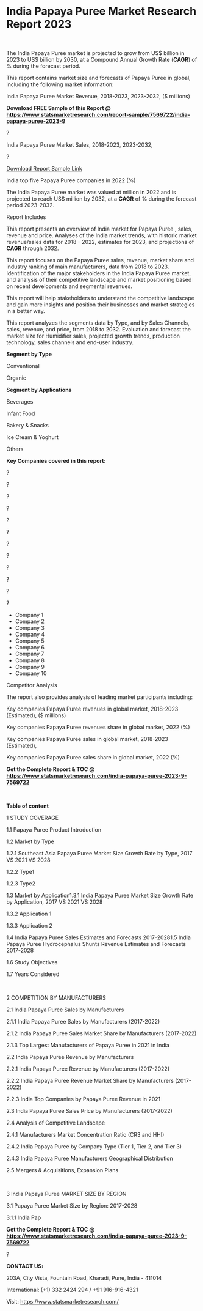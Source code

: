 <h1>India Papaya Puree Market Research Report 2023</h1><br/><p>The India Papaya Puree market is projected to grow from US$ billion in 2023 to US$ billion by 2030, at a Compound Annual Growth Rate (<strong>CAGR</strong>) of % during the forecast period.</p>
 
 
 
 <p>This report contains market size and forecasts of Papaya Puree in global, including the following market information:</p>
 
 
 
 <p>India Papaya Puree Market Revenue, 2018-2023, 2023-2032, ($ millions)</p>
 
 
 
 <div><b>Download FREE Sample of this Report @ <a href="https://www.statsmarketresearch.com/download-free-sample/7569722/india-papaya-puree-2023-9">https://www.statsmarketresearch.com/report-sample/7569722/india-papaya-puree-2023-9</a></b></div>
 
 
 
 <p>? </p>
 
 
 
 <p>India Papaya Puree Market Sales, 2018-2023, 2023-2032,</p>
 
 
 
 <p>? </p>
 
 
 
 <p><a href="https://www.statsmarketresearch.com/download-free-sample/7569722/india-papaya-puree-2023-9">Download Report Sample Link</a></p>
 
 
 
 <p>India top five Papaya Puree companies in 2022 (%)</p>
 
 
 
 <p>The India Papaya Puree market was valued at million in 2022 and is projected to reach US$ million by 2032, at a <strong>CAGR</strong> of % during the forecast period 2023-2032.</p>
 
 
 
 <p>Report Includes</p>
 
 
 
 <p>This report presents an overview of India market for Papaya Puree , sales, revenue and price. Analyses of the India market trends, with historic market revenue/sales data for 2018 - 2022, estimates for 2023, and projections of <strong>CAGR</strong> through 2032.</p>
 
 
 
 <p>This report focuses on the Papaya Puree sales, revenue, market share and industry ranking of main manufacturers, data from 2018 to 2023. Identification of the major stakeholders in the India Papaya Puree market, and analysis of their competitive landscape and market positioning based on recent developments and segmental revenues.</p>
 
 
 
 <p>This report will help stakeholders to understand the competitive landscape and gain more insights and position their businesses and market strategies in a better way.</p>
 
 
 
 <p>This report analyzes the segments data by Type, and by Sales Channels, sales, revenue, and price, from 2018 to 2032. Evaluation and forecast the market size for Humidifier sales, projected growth trends, production technology, sales channels and end-user industry.</p>
 
 
 
 <p><strong>Segment by Type</strong></p>
 
 
 
 <p>Conventional</p>
 
 
 
 <p>Organic</p>
 
 
 
 <p><strong>Segment <strong><strong>by Applications</strong></strong></strong></p>
 
 
 
 <p>Beverages</p>
 
 
 
 <p>Infant Food</p>
 
 
 
 <p>Bakery & Snacks</p>
 
 
 
 <p>Ice Cream & Yoghurt</p>
 
 
 
 <p>Others</p>
 
 
 
 <p><strong>Key Companies covered in this report:</strong></p>
 
 
 
 <p>? </p>
 
 
 
 <p>? </p>
 
 
 
 <p>? </p>
 
 
 
 <p>? </p>
 
 
 
 <p>? </p>
 
 
 
 <p>? </p>
 
 
 
 <p>? </p>
 
 
 
 <p>? </p>
 
 
 
 <p>? </p>
 
 
 
 <p>? </p>
 
 
 
 <p>? </p>
 
 
 
 <p>? </p>
 
 
 
 <ul>
 
 <li>Company 1</li>
 
 <li>Company 2</li>
 
 <li>Company 3</li>
 
 <li>Company 4</li>
 
 <li>Company 5</li>
 
 <li>Company 6</li>
 
 <li>Company 7</li>
 
 <li>Company 8</li>
 
 <li>Company 9</li>
 
 <li>Company 10</li>
 
 </ul>
 
 
 
 <p>Competitor Analysis</p>
 
 
 
 <p>The report also provides analysis of leading market participants including:</p>
 
 
 
 <p>Key companies Papaya Puree revenues in global market, 2018-2023 (Estimated), ($ millions)</p>
 
 
 
 <p>Key companies Papaya Puree revenues share in global market, 2022 (%)</p>
 
 
 
 <p>Key companies Papaya Puree sales in global market, 2018-2023 (Estimated),</p>
 
 
 
 <p>Key companies Papaya Puree sales share in global market, 2022 (%)</p>
 
 
 
 <div><b>Get the Complete Report & TOC @ <a href="https://www.statsmarketresearch.com/india-papaya-puree-2023-9-7569722">https://www.statsmarketresearch.com/india-papaya-puree-2023-9-7569722</a></b></div>
 
 
 
 <p><br />
 
 <b>Table of content</b></p>
 
 
 
 <p>1 STUDY COVERAGE<br />
 
 1.1 Papaya Puree Product Introduction<br />
 
 1.2 Market by Type<br />
 
 1.2.1 Southeast Asia Papaya Puree Market Size Growth Rate by Type, 2017 VS 2021 VS 2028<br />
 
 1.2.2 Type1<br />
 
 1.2.3 Type2<br />
 
 1.3 Market by Application1.3.1 India Papaya Puree Market Size Growth Rate by Application, 2017 VS 2021 VS 2028<br />
 
 1.3.2 Application 1<br />
 
 1.3.3 Application 2<br />
 
 1.4 India Papaya Puree Sales Estimates and Forecasts 2017-20281.5 India Papaya Puree Hydrocephalus Shunts Revenue Estimates and Forecasts 2017-2028<br />
 
 1.6 Study Objectives<br />
 
 1.7 Years Considered<br />
 
 <br />
 
 2 COMPETITION BY MANUFACTURERS<br />
 
 2.1 India Papaya Puree Sales by Manufacturers<br />
 
 2.1.1 India Papaya Puree Sales by Manufacturers (2017-2022)<br />
 
 2.1.2 India Papaya Puree Sales Market Share by Manufacturers (2017-2022)<br />
 
 2.1.3 Top Largest Manufacturers of Papaya Puree in 2021 in India<br />
 
 2.2 India Papaya Puree Revenue by Manufacturers<br />
 
 2.2.1 India Papaya Puree Revenue by Manufacturers (2017-2022)<br />
 
 2.2.2 India Papaya Puree Revenue Market Share by Manufacturers (2017-2022)<br />
 
 2.2.3 India Top Companies by Papaya Puree Revenue in 2021<br />
 
 2.3 India Papaya Puree Sales Price by Manufacturers (2017-2022)<br />
 
 2.4 Analysis of Competitive Landscape<br />
 
 2.4.1 Manufacturers Market Concentration Ratio (CR3 and HHI)<br />
 
 2.4.2 India Papaya Puree by Company Type (Tier 1, Tier 2, and Tier 3)<br />
 
 2.4.3 India Papaya Puree Manufacturers Geographical Distribution<br />
 
 2.5 Mergers & Acquisitions, Expansion Plans<br />
 
 <br />
 
 3 India Papaya Puree MARKET SIZE BY REGION<br />
 
 3.1 Papaya Puree Market Size by Region: 2017-2028<br />
 
 3.1.1 India Pap</p>
 
 
 
 <div><b>Get the Complete Report & TOC @ <a href="https://www.statsmarketresearch.com/india-papaya-puree-2023-9-7569722">https://www.statsmarketresearch.com/india-papaya-puree-2023-9-7569722</a></b></div>
 
 
 
 <p>? </p>
 
 
 
 <p><b>CONTACT US:</b><br />
 
 203A, City Vista, Fountain Road, Kharadi, Pune, India - 411014<br />
 
 International: (+1) 332 2424 294 / +91 916-916-4321<br />
 
 Visit: <a href="https://www.statsmarketresearch.com/">https://www.statsmarketresearch.com/</a></p>